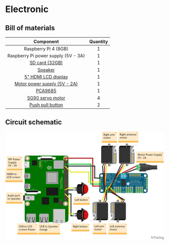 # Electronic

## Bill of materials

| Component       |    Quantity     |
| :-------------: | :-------------: |
| Raspberry Pi 4 (8GB)  |        1        |
| Raspberry Pi power supply (5V - 3A)  |        1        |
| [SD card (32GB)](https://www.amazon.fr/SanDisk-M%C3%A9moire-microSDHC-Adaptateur-homologu%C3%A9e/dp/B08GY9NYRM/ref=sr_1_6?keywords=sd+card+32gb&qid=1675702913&sr=8-6)  |        1        |
| [Speaker](https://www.amazon.fr/gp/product/B07RFQKY4R/ref=ppx_yo_dt_b_asin_title_o02_s01?ie=UTF8&psc=1)  |        1        |
| [5" HDMI LCD display](https://www.amazon.fr/dp/B096ZSZFC8?psc=1&ref=ppx_yo2ov_dt_b_product_details) |        1        |
| [Motor power supply (5V - 2A)](https://www.amazon.fr/Alimentation-Zolt-Transformateur-Universel-Electronique/dp/B0B1M9SFHC/ref=sr_1_37?__mk_fr_FR=%C3%85M%C3%85%C5%BD%C3%95%C3%91&crid=5TPLDRYMSQ4Z&keywords=Adaptateur+Secteur+5V+2A+Chargeur+d%27alimentation&qid=1675177497&sprefix=adaptateur+secteur+5v+2a+chargeur+d%27alimentation%2Caps%2C70&sr=8-37) |        1        |
| [PCA9685](https://www.amazon.fr/gp/product/B07RG9ZTMD/ref=ppx_yo_dt_b_asin_title_o00_s02?ie=UTF8&psc=1)  |        1        |
| [SG90 servo motor](https://www.amazon.fr/gp/product/B07Q1GJJZS/ref=ppx_yo_dt_b_asin_title_o01_s00?ie=UTF8&psc=1)  |        4        |
| [Push pull button](https://www.amazon.fr/Larcele-Momentan%C3%A9-Bouton-Poussoir-Bricolage-Bouton-poussoir/dp/B06XCSB9N3/ref=sr_1_103?__mk_fr_FR=%C3%85M%C3%85%C5%BD%C3%95%C3%91&crid=3RSI6R6IKA8PC&keywords=push+pull+button&qid=1675177887&sprefix=push+pull+button%2Caps%2C83&sr=8-103)  |        2        |

## Circuit schematic

![Wiring diagram](../imgs/wiring_diagram.png)
